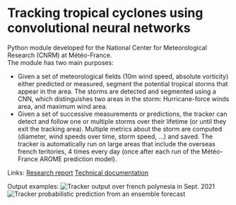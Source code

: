 # Tracking tropical cyclones using convolutional neural networks
Python module developed for the National Center for Meteorological Research (CNRM) at Météo-France.  
The module has two main purposes:
* Given a set of meteorological fields (10m wind speed, absolute vorticity) either predicted or measured, segment the potential tropical storms that appear in the area. The storms are detected and segmented using a CNN, which distinguishes two areas in the storm: Hurricane-force winds area, and maximum wind area.  
* Given a set of successive measurements or predictions, the tracker can detect and follow one or multiple storms over their lifetime (or until they exit the tracking area). Multiple metrics about the storm are computed (diameter, wind speeds over time, storm speed, ...) and saved.
The tracker is automatically run on large areas that include the overseas french teritories, 4 times every day (once after each run of the Météo-France AROME prediction model).

Links:
[Research report](https://drive.google.com/file/d/1SL73fDTFPldXWgjgg6K_IH3RSvviSIPW/view?usp=sharing)
[Technical documentation](https://drive.google.com/file/d/1Brsmwe395oCYrfbfB6jH6GeuFDoHhZRs/view?usp=sharing)

Output examples:
![Tracker output over french polynesia in Sept. 2021](https://drive.google.com/file/d/1eeeHP-ReIqwc2ZQsuZvW9-zlg4ZDMmdE/view?usp=sharing "Tracker example")
![Tracker probabilistic prediction from an ensemble forecast](https://drive.google.com/file/d/1prwM-M22Bm5-s1Duz7hM5VcgI9mDErQp/view?usp=sharing "Ensemble forecast example")
